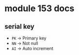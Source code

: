 
# module 153 docs

## serial key

* `PK` -> Primary key
* `NN` -> Not null
* `AI` -> Auto increment